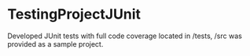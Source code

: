 # TestingProjectJUnit

Developed JUnit tests with full code coverage located in /tests, /src was provided as a sample project.
